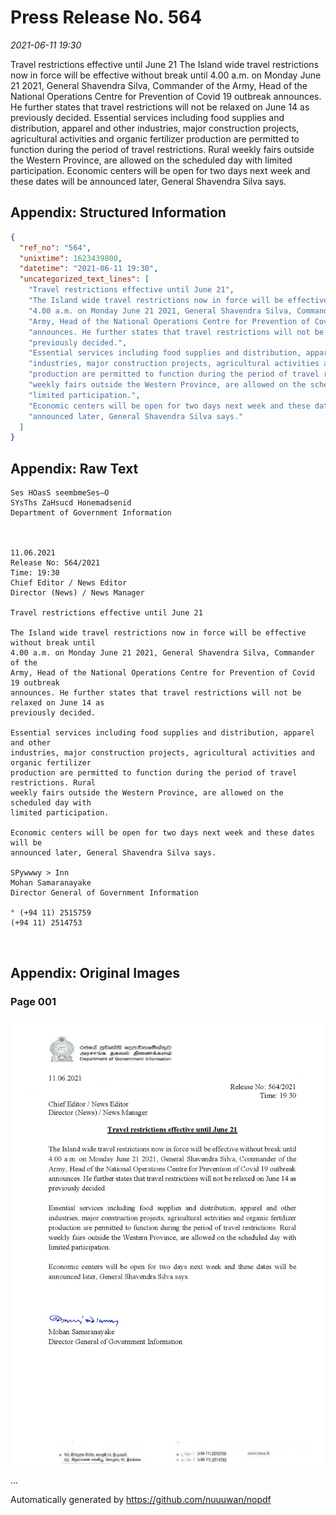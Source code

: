 
# Press Release No. 564
*2021-06-11 19:30*


Travel restrictions effective until June 21
The Island wide travel restrictions now in force will be effective without break until
4.00 a.m. on Monday June 21 2021, General Shavendra Silva, Commander of the
Army, Head of the National Operations Centre for Prevention of Covid 19 outbreak
announces. He further states that travel restrictions will not be relaxed on June 14 as
previously decided.
Essential services including food supplies and distribution, apparel and other
industries, major construction projects, agricultural activities and organic fertilizer
production are permitted to function during the period of travel restrictions. Rural
weekly fairs outside the Western Province, are allowed on the scheduled day with
limited participation.
Economic centers will be open for two days next week and these dates will be
announced later, General Shavendra Silva says.

## Appendix: Structured Information
```json
{
  "ref_no": "564",
  "unixtime": 1623439800,
  "datetime": "2021-06-11 19:30",
  "uncategorized_text_lines": [
    "Travel restrictions effective until June 21",
    "The Island wide travel restrictions now in force will be effective without break until",
    "4.00 a.m. on Monday June 21 2021, General Shavendra Silva, Commander of the",
    "Army, Head of the National Operations Centre for Prevention of Covid 19 outbreak",
    "announces. He further states that travel restrictions will not be relaxed on June 14 as",
    "previously decided.",
    "Essential services including food supplies and distribution, apparel and other",
    "industries, major construction projects, agricultural activities and organic fertilizer",
    "production are permitted to function during the period of travel restrictions. Rural",
    "weekly fairs outside the Western Province, are allowed on the scheduled day with",
    "limited participation.",
    "Economic centers will be open for two days next week and these dates will be",
    "announced later, General Shavendra Silva says."
  ]
}
```

## Appendix: Raw Text
```text
Ses HOasS seembmeSes—O
SYsThs ZaHsucd Honemadsenid
Department of Government Information

 

11.06.2021
Release No: 564/2021
Time: 19:30
Chief Editor / News Editor
Director (News) / News Manager

Travel restrictions effective until June 21

The Island wide travel restrictions now in force will be effective without break until
4.00 a.m. on Monday June 21 2021, General Shavendra Silva, Commander of the
Army, Head of the National Operations Centre for Prevention of Covid 19 outbreak
announces. He further states that travel restrictions will not be relaxed on June 14 as
previously decided.

Essential services including food supplies and distribution, apparel and other
industries, major construction projects, agricultural activities and organic fertilizer
production are permitted to function during the period of travel restrictions. Rural
weekly fairs outside the Western Province, are allowed on the scheduled day with
limited participation.

Economic centers will be open for two days next week and these dates will be
announced later, General Shavendra Silva says.

SPywwwy > Inn
Mohan Samaranayake
Director General of Government Information

° (+94 11) 2515759
(+94 11) 2514753

 

```

## Appendix: Original Images

### Page 001

![page_no](https://raw.githubusercontent.com/nuuuwan/nopdf_data/main/nopdf.dgigovlk.ref564.page001.jpeg)
        

...

Automatically generated by https://github.com/nuuuwan/nopdf

    
    